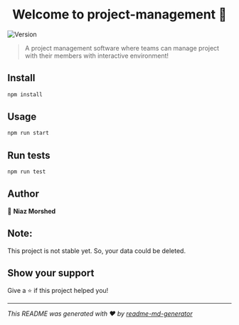 <h1 align="center">Welcome to project-management 👋</h1>
<p>
  <img alt="Version" src="https://img.shields.io/badge/version-0.1.0-blue.svg?cacheSeconds=2592000" />
</p>

> A project management software where teams can manage project with their members with interactive environment!

## Install


```sh
npm install
```

## Usage

```sh
npm run start
```

## Run tests

```sh
npm run test
```

## Author

👤 **Niaz Morshed**


## Note:
This project is not stable yet. So, your data could be deleted.

## Show your support

Give a ⭐️ if this project helped you!

***
_This README was generated with ❤️ by [readme-md-generator](https://github.com/kefranabg/readme-md-generator)_
